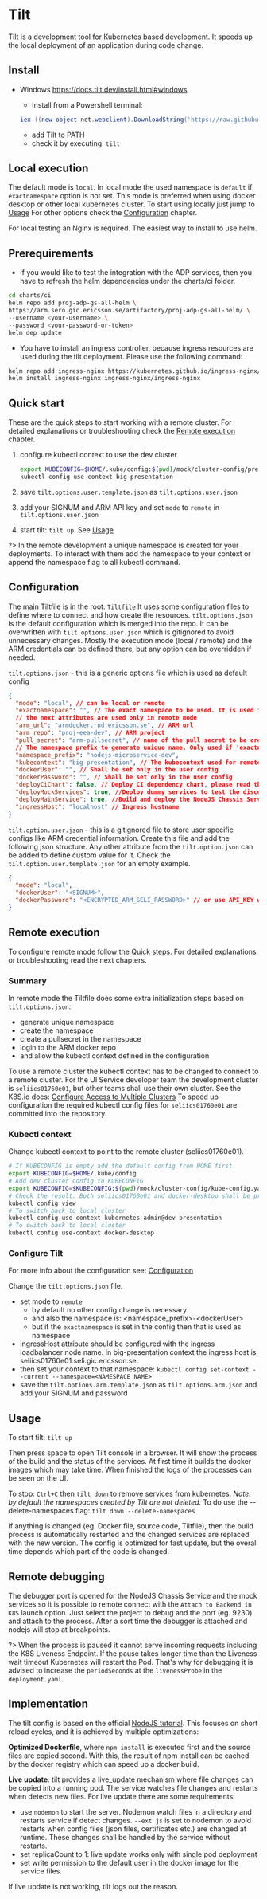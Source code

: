 # Tilt

Tilt is a development tool for Kubernetes based development.
It speeds up the local deployment of an application during code change.

## Install

- Windows <https://docs.tilt.dev/install.html#windows>

  - Install from a Powershell terminal:

  ```PowerShell
  iex ((new-object net.webclient).DownloadString('https://raw.githubusercontent.com/tilt-dev/tilt/master/scripts/install.ps1'))
  ```

  - add Tilt to PATH
  - check it by executing: `tilt`

## Local execution

The default mode is `local`. In local mode the used namespace is `default`
if `exactnamespace` option is not set.
This mode is preferred when using docker desktop or other local kubernetes cluster.
To start using locally just jump to [Usage](#usage)
For other options check the [Configuration](#configuration) chapter.

For local testing an Nginx is required. The easiest way to install to use helm.

## Prerequirements

- If you would like to test the integration with the ADP services, then
  you have to refresh the helm dependencies under the charts/ci folder.

```bash
cd charts/ci
helm repo add proj-adp-gs-all-helm \
https://arm.sero.gic.ericsson.se/artifactory/proj-adp-gs-all-helm/ \
--username <your-username> \
--password <your-password-or-token>
helm dep update
```

- You have to install an ingress controller, because ingress resources are used during the tilt
  deployment.
  Please use the following command:

```bash
helm repo add ingress-nginx https://kubernetes.github.io/ingress-nginx/
helm install ingress-nginx ingress-nginx/ingress-nginx
```

## Quick start

These are the quick steps to start working with a remote cluster.
For detailed explanations or troubleshooting check the [Remote execution](#remote-execution) chapter.

1. configure kubectl context to use the dev cluster

   ```bash
   export KUBECONFIG=$HOME/.kube/config:$(pwd)/mock/cluster-config/presentation-big.yaml
   kubectl config use-context big-presentation
   ```

2. save `tilt.options.user.template.json` as `tilt.options.user.json`
3. add your SIGNUM and ARM API key and set `mode` to `remote` in `tilt.options.user.json`
4. start tilt: `tilt up`. See [Usage](#usage)

?> In the remote development a unique namespace is created for your deployments.
To interact with them add the namespace to your context or append the namespace flag to all kubectl command.

## Configuration

The main Tiltfile is in the root: `Tiltfile`
It uses some configuration files to define where to connect and how create the resources.
`tilt.options.json` is the default configuration which is merged into the repo.
It can be overwritten with `tilt.options.user.json` which is gitignored to avoid unnecessary changes.
Mostly the execution mode (local / remote) and the ARM credentials can be defined there, but any
option can be overridden if needed.

`tilt.options.json` - this is a generic options file which is used as default config

```json
{
  "mode": "local", // can be local or remote
  "exactnamespace": "", // The exact namespace to be used. It is used in local mode too if given
  // the next attributes are used only in remote mode
  "arm_url": "armdocker.rnd.ericsson.se", // ARM url
  "arm_repo": "proj-eea-dev", // ARM project
  "pull_secret": "arm-pullsecret", // name of the pull secret to be created in the namespace
  // The namespace prefix to generate unique name. Only used if 'exactnamespace' is an empty string
  "namespace_prefix": "nodejs-microservice-dev",
  "kubecontext": "big-presentation", // The kubecontext used for remote connection,
  "dockerUser": "", // Shall be set only in the user config
  "dockerPassword": "", // Shall be set only in the user config
  "deployCiChart": false, // Deploy CI dependency chart, please read the Prerequirements section
  "deployMockServices": true, //Deploy dummy services to test the discovery functionality
  "deployMainService": true, //Build and deploy the NodeJS Chassis Service
  "ingressHost": "localhost" // Ingress hostname
}
```

`tilt.option.user.json` - this is a gitignored file to store user specific configs
like ARM credential information. Create this file and add the following json structure.
Any other attribute from the `tilt.option.json` can be added to define custom value for it.
Check the `tilt.option.user.template.json` for an empty example.

```json
{
  "mode": "local",
  "dockerUser": "<SIGNUM>",
  "dockerPassword": "<ENCRYPTED_ARM_SELI_PASSWORD>" // or use API_KEY which is never expires
}
```

## Remote execution

To configure remote mode follow the [Quick steps](#remote-execution-quick-start).
For detailed explanations or troubleshooting read the next chapters.

### Summary

In remote mode the Tiltfile does some extra initialization steps based on `tilt.options.json`:

- generate unique namespace
- create the namespace
- create a pullsecret in the namespace
- login to the ARM docker repo
- and allow the kubectl context defined in the configuration

To use a remote cluster the kubectl context has to be changed to connect to a remote cluster.
For the UI Service developer team the development cluster is `seliics01760e01`, but other teams shall
use their own cluster. See the K8S.io docs: [Configure Access to Multiple Clusters](https://kubernetes.io/docs/tasks/access-application-cluster/configure-access-multiple-clusters/)
To speed up configuration the required kubectl config files for `seliics01760e01`
are committed into the repository.

### Kubectl context

Change kubectl context to point to the remote cluster (seliics01760e01).

```bash
# If KUBECONFIG is empty add the default config from HOME first
export KUBECONFIG=$HOME/.kube/config
# Add dev cluster config to KUBECONFIG
export KUBECONFIG=$KUBECONFIG:$(pwd)/mock/cluster-config/kube-config.yaml
# Check the result. Both seliics01760e01 and docker-desktop shall be present
kubectl config view
# To switch back to local cluster
kubectl config use-context kubernetes-admin@dev-presentation
# To switch back to local cluster
kubectl config use-context docker-desktop
```

### Configure Tilt

For more info about the configuration see: [Configuration](#configuration)

Change the `tilt.options.json` file.

- set mode to `remote`
  - by default no other config change is necessary
  - and also the namespace is: \<namespace_prefix\>-\<dockerUser\>
  - but if the `exactnamespace` is set in the config then that is used as namespace
- ingressHost attribute should be configured with the ingress
  loadbalancer node name. In big-presentation context the ingress host is
  seliics01760e01.seli.gic.ericsson.se.
- then set your context to that namespace:
  `kubectl config set-context --current --namespace=<NAMESPACE NAME>`
- save the `tilt.options.arm.template.json` as `tilt.options.arm.json` and add your SIGNUM and password

## Usage

To start tilt: `tilt up`

Then press space to open Tilt console in a browser. It will show the process of the build and
the status of the services. At first time it builds the docker images which may take time.
When finished the logs of the processes can be seen on the UI.

To stop: `Ctrl+C` then `tilt down` to remove services from kubernetes.
_Note: by default the namespaces created by Tilt are not deleted._
To do use the --delete-namespaces flag: `tilt down --delete-namespaces`

If anything is changed (eg. Docker file, source code, Tiltfile),
then the build process is automatically restarted and the changed services are replaced
with the new version. The config is optimized for fast update, but the overall time depends
which part of the code is changed.

## Remote debugging

The debugger port is opened for the NodeJS Chassis Service and the mock services so it is possible
to remote connect with the `Attach to Backend in K8S` launch option.
Just select the project to debug and the port (eg. 9230) and attach to the process.
After a sort time the debugger is attached and nodejs will stop at breakpoints.

?> When the process is paused it cannot serve incoming requests including the K8S Liveness Endpoint.
If the pause takes longer time than the Liveness wait timeout Kubernetes will restart the Pod.
That's why for debugging it is advised to increase the `periodSeconds` at the `livenessProbe` in the
`deployment.yaml`.

## Implementation

The tilt config is based on the official [NodeJS tutorial](https://docs.tilt.dev/example_nodejs.html).
This focuses on short reload cycles, and it is achieved by multiple optimizations:

**Optimized Dockerfile**, where `npm install` is executed first and the source files are copied second.
With this, the result of npm install can be cached by the docker registry which can speed up a
docker build.

**Live update**: tilt provides a live_update mechanism where file changes can be copied into a running
pod. The service watches file changes and restarts when detects new files.
For live update there are some requirements:

- use `nodemon` to start the server. Nodemon watch files in a directory and restarts service
  if detect changes. `--ext js` is set to nodemon to avoid restarts when config files (json files,
  certificates etc.) are changed at runtime. These changes shall be handled by the service
  without restarts.
- set replicaCount to 1: live update works only with single pod deployment
- set write permission to the default user in the docker image for the service files.

If live update is not working, tilt logs out the reason.
